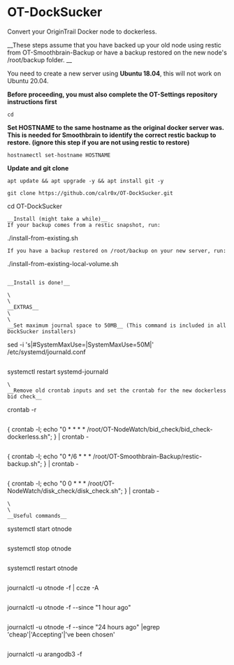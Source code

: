 # OT-DockSucker
Convert your OriginTrail Docker node to dockerless.

__These steps assume that you have backed up your old node using restic from OT-Smoothbrain-Backup or have a backup restored on the new node's /root/backup folder. __

You need to create a new server using __Ubuntu 18.04__, this will not work on Ubuntu 20.04.

__Before proceeding, you must also complete the OT-Settings repository instructions first__

```
cd
```

__Set HOSTNAME to the same hostname as the original docker server was. This is needed for Smoothbrain to identify the correct restic backup to restore. (ignore this step if you are not using restic to restore)__
```
hostnamectl set-hostname HOSTNAME
```

__Update and git clone__
```
apt update && apt upgrade -y && apt install git -y
```
```
git clone https://github.com/calr0x/OT-DockSucker.git

```
cd OT-DockSucker
```
__Install (might take a while)__
If your backup comes from a restic snapshot, run:
```
./install-from-existing.sh
```
If you have a backup restored on /root/backup on your new server, run:
```
./install-from-existing-local-volume.sh
```

__Install is done!__

\
\
__EXTRAS__
\
\
__Set maximum journal space to 50MB__ (This command is included in all DockSucker installers)
```
sed -i 's|#SystemMaxUse=|SystemMaxUse=50M|' /etc/systemd/journald.conf
```
```
systemctl restart systemd-journald
```
\
__Remove old crontab inputs and set the crontab for the new dockerless bid check__
```
crontab -r
```
```
{ crontab -l; echo "0 * * * * /root/OT-NodeWatch/bid_check/bid_check-dockerless.sh"; } | crontab -
```
```
{ crontab -l; echo "0 */6 * * * /root/OT-Smoothbrain-Backup/restic-backup.sh"; } | crontab -
```
```
{ crontab -l; echo "0 0 * * * /root/OT-NodeWatch/disk_check/disk_check.sh"; } | crontab -
```
\
\
__Useful commands__
```
systemctl start otnode
```
```
systemctl stop otnode
```
```
systemctl restart otnode
```
```
journalctl -u otnode -f | ccze -A
```
```
journalctl -u otnode -f --since "1 hour ago"
```
```
journalctl -u otnode -f --since "24 hours ago" |egrep 'cheap'\|'Accepting'\|'ve been chosen'
```
```
journalctl -u arangodb3 -f
```
